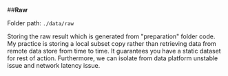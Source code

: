 ##**Raw**

Folder path: `./data/raw`

Storing the raw result which is generated from "preparation" folder code. My practice is storing a local subset copy rather than retrieving data from remote data store from time to time. It guarantees you have a static dataset for rest of action. Furthermore, we can isolate from data platform unstable issue and network latency issue.